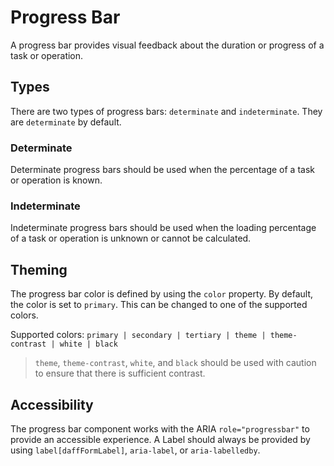 # Progress Bar
A progress bar provides visual feedback about the duration or progress of a task or operation.

## Types
There are two types of progress bars: `determinate` and `indeterminate`. They are `determinate` by default.

### Determinate
Determinate progress bars should be used when the percentage of a task or operation is known.

<daff-docs-example-viewer-container-ce example="progress-bar-default"></daff-docs-example-viewer-container-ce>

### Indeterminate
Indeterminate progress bars should be used when the loading percentage of a task or operation is unknown or cannot be calculated.

<daff-docs-example-viewer-container-ce example="progress-bar-indeterminate"></daff-docs-example-viewer-container-ce>

## Theming
The progress bar color is defined by using the `color` property. By default, the color is set to `primary`. This can be changed to one of the supported colors.

Supported colors: `primary | secondary | tertiary | theme | theme-contrast | white | black`

> `theme`, `theme-contrast`, `white`, and `black` should be used with caution to ensure that there is sufficient contrast.

<daff-docs-example-viewer-container-ce example="progress-bar-themes"></daff-docs-example-viewer-container-ce>

## Accessibility
The progress bar component works with the ARIA `role="progressbar"` to provide an accessible experience. A Label should always be provided by using `label[daffFormLabel]`, `aria-label`, or `aria-labelledby`.
